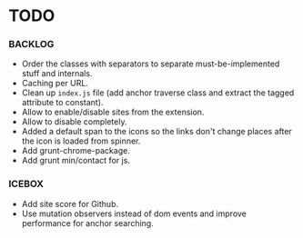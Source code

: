 # TODO #

### BACKLOG ###

* Order the classes with separators to separate must-be-implemented stuff and internals.
* Caching per URL.
* Clean up `index.js` file (add anchor traverse class and extract the tagged attribute to constant).
* Allow to enable/disable sites from the extension.
* Allow to disable completely.
* Added a default span to the icons so the links don't change places after the icon is loaded from spinner.
* Add grunt-chrome-package.
* Add grunt min/contact for js.

### ICEBOX ###

* Add site score for Github.
* Use mutation observers instead of dom events and improve performance for anchor searching.

